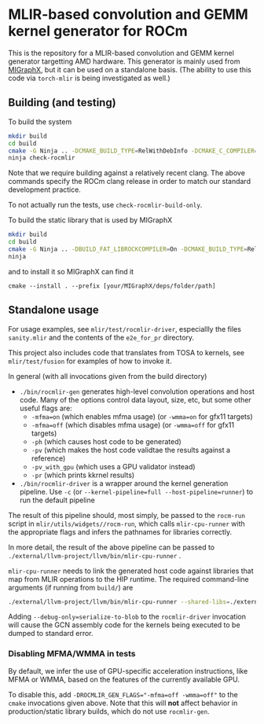 # MLIR-based convolution and GEMM kernel generator for ROCm

This is the repository for a MLIR-based convolution and GEMM kernel generator
targetting AMD hardware. This generator is mainly used from
[MIGraphX](https://github.com/ROCmSoftwarePlatform/AMDMIGraphX),
but it can be used on a standalone basis. (The ability to use this code via
`torch-mlir` is being investigated as well.)

## Building (and testing)
To build the system

```sh
mkdir build
cd build
cmake -G Ninja .. -DCMAKE_BUILD_TYPE=RelWithDebInfo -DCMAKE_C_COMPILER=/opt/rocm/lllvm/bin/clang -DCMAKE_CXX_COMPILER=/opt/rocm/llvm/bin/clang++
ninja check-rocmlir
```

Note that we require building against a relatively recent clang.
The above commands specify the ROCm clang release in order to match our
standard development practice.

To not actually run the tests, use `check-rocmlir-build-only`.

To build the static library that is used by MIGraphX
```sh
mkdir build
cd build
cmake -G Ninja .. -DBUILD_FAT_LIBROCKCOMPILER=On -DCMAKE_BUILD_TYPE=Release -
ninja
```


and to install it so MIGraphX can find it
```
cmake --install . --prefix [your/MIGraphX/deps/folder/path]
```

## Standalone usage

For usage examples, see `mlir/test/rocmlir-driver`, especiallly the files
`sanity.mlir` and the contents of the `e2e_for_pr` directory.

This project also includes code that translates from TOSA to kernels, see
`mlir/test/fusion` for examples of how to invoke it.

In general (with all invocations given from the build directory)
- `./bin/rocmlir-gen` generates high-level convolution operations and
  host code. Many of the options control data layout, size, etc, but some other
  useful flags are:
    - `-mfma=on` (which enables mfma usage) (or `-wmma=on` for gfx11 targets)
    - `-mfma=off` (which disables mfma usage) (or `-wmma=off` for gfx11 targets)
    - `-ph` (which causes host code to be generated)
    - `-pv` (which makes the host code validtae the results against a reference)
    - `-pv_with_gpu` (which uses a GPU validator instead)
    - `-pr` (which prints kkrnel results)
- `./bin/rocmlir-driver` is a wrapper around the kernel generation pipeline.
  Use `-c` (or `--kernel-pipeline=full --host-pipeline=runner`) to run the
  default pipeline


The result of this pipeline should, most simply, be passed to the `rocm-run`
script in `mlir/utils/widgets//rocm-run`, which calls `mlir-cpu-runner` with
the appropriate flags and infers the pathnames for libraries correctly.

In more detail, the result of the above pipeline can be passed to
`./external/llvm-project/llvm/bin/mlir-cpu-runner` .

`mlir-cpu-runner` needs to link the generated host code against libraries that
map from MLIR operations to the HIP runtime.
The required command-line arguments (if running from `build/`) are

```sh
./external/llvm-project/llvm/bin/mlir-cpu-runner --shared-libs=./external/llvm-project/llvm/lib/libmlir_rocm_runtime.so,./lib/libconv-validation-wrappers.so,./external/llvm-project/llvm/lib/libmlir_runner_utils.so --entry-point-result=void
```

Adding `--debug-only=serialize-to-blob` to the `rocmlir-driver` invocation
will cause the GCN assembly code for the kernels being executed to be dumped to
standard error.

### Disabling MFMA/WMMA in tests
By default, we infer the use of GPU-specific acceleration instructions,
like MFMA or WMMA, based on the features of the currently available GPU.

To disable this, add `-DROCMLIR_GEN_FLAGS="-mfma=off -wmma=off"` to
the `cmake` invocations given above. Note that this will **not** affect behavior
in production/static library builds, which do not use `rocmlir-gen`.

